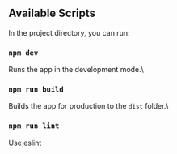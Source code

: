## Available Scripts

In the project directory, you can run:

### `npm dev`

Runs the app in the development mode.\

### `npm run build`

Builds the app for production to the `dist` folder.\

### `npm run lint`

Use eslint
